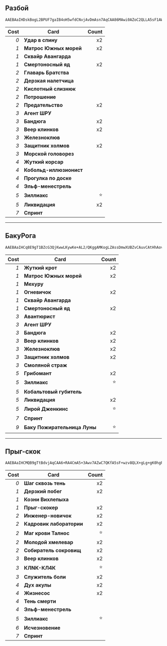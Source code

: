 ## Разбой

```
AAEBAaIHDskBogL2BPUF7gaIB4oH5wfdCNvjAvDmAsn7AqCAA86MAwi0AZoC2QLLA5sF1AWbwgKm7wIA
```

| Cost | Card | Count |
| -------: | ---- | ----: |
| _0_ | **Удар в спину** | x2 |
| _1_ | **Матрос Южных морей** | x2 |
| _1_ | **Сквайр Авангарда** | |
| _1_ | **Смертоносный яд** | x2 |
| _2_ | **Главарь Братства** | |
| _2_ | **Дерзкая налетчица** | |
| _2_ | **Кислотный слизнюк** | |
| _2_ | **Потрошение** | |
| _2_ | **Предательство** | x2 |
| _3_ | **Агент ШРУ** | |
| _3_ | **Бандюга** | x2 |
| _3_ | **Веер клинков** | x2 |
| _3_ | **Железноклюв** | |
| _3_ | **Защитник холмов** | x2 |
| _3_ | **Морской головорез** | |
| _4_ | **Жуткий корсар** | |
| _4_ | **Кобольд-иллюзионист** | |
| _4_ | **Прогулка по доске** | |
| _4_ | **Эльф-менестрель** | |
| _5_ | **Зиллиакс** | ⭐ |
| _5_ | **Ликвидация** | x2 |
| _7_ | **Спринт** | |

---

## БакуРога

```
AAEBAaIHCq8E9gT1BZcG3QjKwwLKywKe+AL2/QKggAMKogLZAssDmwXUBZvCAuvCAtHhAovlAqbvAgA=
```

| Cost | Card | Count |
| -------: | ---- | ----: |
| _1_ | **Жуткий крот** | x2 |
| _1_ | **Матрос Южных морей** | x2 |
| _1_ | **Мехуру** | |
| _1_ | **Огневичок** | x2 |
| _1_ | **Сквайр Авангарда** | |
| _1_ | **Смертоносный яд** | x2 |
| _3_ | **Авантюрист** | |
| _3_ | **Агент ШРУ** | |
| _3_ | **Бандюга** | x2 |
| _3_ | **Веер клинков** | x2 |
| _3_ | **Железноклюв** | x2 |
| _3_ | **Защитник холмов** | x2 |
| _3_ | **Смоляной страж** | |
| _5_ | **Грибомант** | x2 |
| _5_ | **Зиллиакс** | ⭐ |
| _5_ | **Кобальтовый губитель** | |
| _5_ | **Ликвидация** | x2 |
| _5_ | **Лирой Дженкинс** | ⭐ |
| _7_ | **Спринт** | |
| _9_ | **Баку Пожирательница Луны** | ⭐ |

---

## Прыг-скок

```
AAEBAaIHCMQB9gTtBdvjAqCAA6+RA4CmA5+3Awv7AZwC7QKfA5sF+wzv8QLX+gLg+gK0hgPHmwMA
```

| Cost | Card | Count |
| -------: | ---- | ----: |
| _0_ | **Шаг сквозь тень** | x2 |
| _1_ | **Дерзкий побег** | x2 |
| _1_ | **Козни Вихлепыха** | |
| _1_ | **Прыг-скокер** | x2 |
| _2_ | **Инженер-новичок** | x2 |
| _2_ | **Кадровик лаборатории** | x2 |
| _2_ | **Маг крови Талнос** | ⭐ |
| _2_ | **Молодой хмелевар** | x2 |
| _2_ | **Собиратель сокровищ** | x2 |
| _3_ | **Веер клинков** | x2 |
| _3_ | **КЛNК-КЛ4К** | ⭐ |
| _3_ | **Служитель боли** | x2 |
| _4_ | **Дух акулы** | x2 |
| _4_ | **Жизнесос** | x2 |
| _4_ | **Тень смерти** | |
| _4_ | **Эльф-менестрель** | |
| _5_ | **Зиллиакс** | ⭐ |
| _6_ | **Исчезновение** | |
| _7_ | **Спринт** | |
